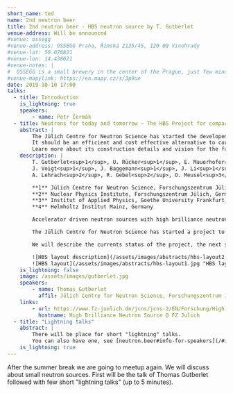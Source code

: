 ```yaml
---
short_name: ted
name: 2nd neutron beer
title: 2nd neutron beer - HBS neutron source by T. Gutberlet
venue-address: Will be announced
#venue: ossegg
#venue-address: OSSEGG Praha, Římská 2135/45, 120 00 Vinohrady
#venue-lat: 50.076821
#venue-lon: 14.438621
#venue-notes: |
#  OSSEGG is a small brewery in the center of the Prague, just few minutes from the subway station Náměstí Míru. The meeting will take place in the basement.
#venue-mapylink: https://en.mapy.cz/s/3p9ue
date: 2019-10-10 17:00
talks: 
  - title: Introduction
    is_lightning: true
    speakers:
        - name: Petr Čermák
  - title: Neutrons for today and tomorrow – The HBS Project for compact accelerator based neutron sources
    abstract: |
        The Jülich Centre for Neutron Science has started the developement of compact accelerator driven neutron source HBS.
        It should be an efficient and cost effective alternative to current low- and medium-flux reactor and spallation sources.
        Learn more about its construction details and vision for the future neutron landscape in Europe.
    description: |
        T. Gutberlet<sup>1</sup>, U. Rücker<sup>1</sup>, E. Mauerhofer<sup>1</sup>, P. Zakalek<sup>1</sup>, T. Cronert<sup>1</sup>, 
        J. Voigt<sup>1</sup>, J. Baggemann<sup>1</sup>, J. Li<sup>1</sup>, P. Doege<sup>1</sup>, S. Böhm<sup>1</sup>, M. Rimmler<sup>2</sup>, O. Felden<sup>2</sup>, 
        A. Lehrach<sup>2</sup>, R. Gebel<sup>2</sup>, O. Meusel<sup>3</sup>,   H. Podlech<sup>3</sup>,  W. Barth<sup>4</sup>, T. Brückel<sup>1</sup>

        **1** Jülich Centre for Neutron Science, Forschungszentrum Jülich, Germany;
        **2** Nuclear Physics Institute, Forschungszentrum Jülich, Germany;
        **3** Institut of Applied Physics, Goethe University Frankfurt, Germany;
        **4** Helmholtz Institut Mainz, Germany

        Accelerator driven neutron sources with high brilliance neutron provision present an alternative to classical neutron sources of fission reactors and spallation sources to provide scientist with neutrons to probe structure and dynamics of matter. 

        The Jülich Centre for Neutron Science has started a project to develop, design and demonstrate compact accelerator driven high-brilliance neutron sources (HBS) as an efficient and cost effective alternative to current low- and medium-flux reactor and spallation sources. The HBS will consist of a high current proton accelerator, a compact neutron production and moderator unit and an optimized neutron transport system to provide thermal and cold neutrons with high brilliance. The project offers construction of a scalable neutron source ranging from university based neutron laboratory to full user facility with open access and service. Embedded within international collaboration with partners from Germany, Europe and Japan the Jülich HBS project will offer flexible solutions to the scientific.

        We will describe the currents status of the project, the next steps, milestones and the vision for the future neutron landscape in Europe.   

        ![HBS layout description](/assets/images/abstracts/hbs-layout2.jpg "HBS layout")
        ![HBS layout](/assets/images/abstracts/hbs-layout1.jpg "HBS layout")
    is_lightning: false
    image: /assets/images/gutberlet.jpg
    speakers:
        - name: Thomas Gutberlet
          affil: Jülich Centre for Neutron Science, Forschungszentrum Jülich, Germany
    links:
        - url: https://www.fz-juelich.de/jcns/jcns-2/EN/Forschung/High-Brilliance-Neutron-Source/_node.html
          hostname: High Brilliance Neutron Source @ FZ Julich
  - title: "Lightning talks"
    abstract: |
        There will be place for short "lightning" talks. 
        You can also have one, see [neutron.beer#info-for-speakers](/#info-for-speakers).
    is_lightning: true
---
```

After the summer break we are going to meetup again. We will discuss about small neutron sources. First will be the talk of Thomas Gutberlet followed with few short "lightning talks" (up to 5 minutes).